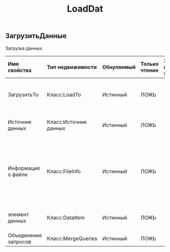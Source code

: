 ﻿---
title: LoadDat
second_title: Aspose.Cells Cloud Documen
type: docs
url: /ru/specification/model/loaddata/
description: "Aspose.Cells Спецификация облачной модели: LoadData. Легко обрабатывайте Excel и другие документы электронных таблиц с помощью таких функций, как открытие, создание, редактирование, разделение, слияние, сравнение и преобразование."
kwords: Excel, Office, электронная таблица, Cloud REST API, LoadData
weight: 50
---
## **ЗагрузитьДанные**

 Загрузка данных.

| Имя свойства| Тип недвижимости| Обнуляемый| Только чтение| Значение по умолчанию| Описание|
|:- |:- |:- |:- |:- |:- |
| ЗагрузитьTo| Класс:LoadTo| Истинный| ЛОЖЬ|| Указывает начальную позицию для загрузки данных.|
| Источник данных| Класс:Источник данных| Истинный| ЛОЖЬ|| Указывает источник данных монтирования.|
| Информация о файле| Класс:FileInfo| Истинный| ЛОЖЬ|| Когда источником данных являются файлы запроса, FileInfo сохраняет содержимое файла.|
| элемент данных| Класс:DataItem| Истинный| ЛОЖЬ|| Конкретный тип и имя объекта данных.|
| Объединение запросов| Класс:MergeQueries| Истинный| ЛОЖЬ|||

